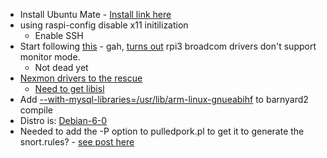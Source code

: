 * Install Ubuntu Mate - [Install link here](https://ubuntu-mate.org/raspberry-pi/)
* using raspi-config disable x11 initilization
    * Enable SSH
* Start following [this](https://sandilands.info/sgordon/capturing-wireless-lan-with-ubuntu-tcpdump-kismet) - gah, [turns out](https://security.stackexchange.com/questions/121538/turn-rpi3-wi-fi-adapter-into-monitor-mode-using-airmon-ng) rpi3 broadcom drivers don't support monitor mode.
    * Not dead yet
* [Nexmon drivers to the rescue](https://github.com/seemoo-lab/nexmon)
    * [Need to get libisl](http://stackoverflow.com/questions/33734143/gcc-unable-to-find-shared-library-libisl-so)
* Add [--with-mysql-libraries=/usr/lib/arm-linux-gnueabihf](http://seclists.org/snort/2015/q3/219) to barnyard2 compile
* Distro is: [Debian-6-0](https://www.raspberrypi.org/forums/viewtopic.php?f=36&t=110846)  
* Needed to add the -P option to pulledpork.pl to get it to generate the snort.rules? - [see post here](https://groups.google.com/forum/#!topic/pulledpork-users/7GZz8EBctv8)